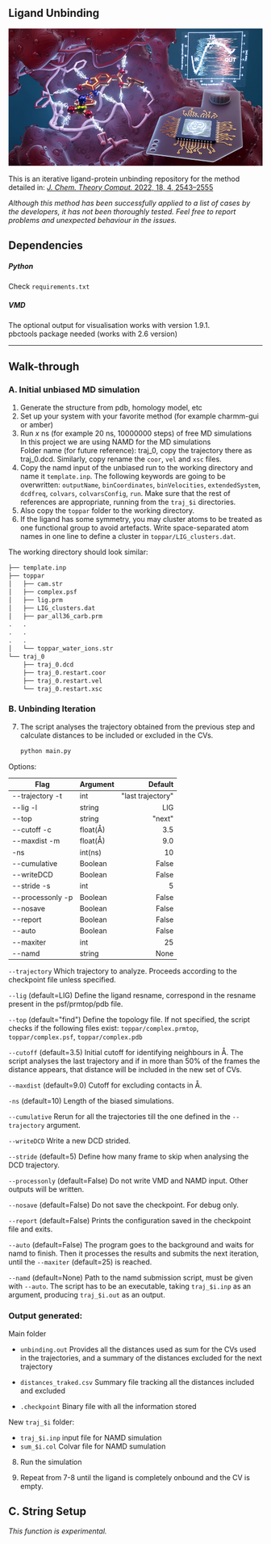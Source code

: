 Ligand Unbinding
--------------------
![cover](banner.jpeg)

This is an iterative ligand-protein unbinding repository
for the method detailed in:
[*J. Chem. Theory Comput.* 2022, 18, 4, 2543–2555](https://pubs.acs.org/doi/full/10.1021/acs.jctc.1c00924)

*Although this method has been successfully applied to a
list of cases by the developers, it has not been thoroughly
tested. Feel free to report problems and unexpected behaviour
in the issues.*

## Dependencies

##### Python
Check `requirements.txt` 

##### VMD
The optional output for visualisation works with version 1.9.1.  
pbctools package needed (works with 2.6 version)  

---

## Walk-through

### A. Initial unbiased MD simulation
1. Generate the structure from pdb, homology model, etc  
2. Set up your system with your favorite method (for example charmm-gui or amber)
3. Run *x* ns (for example 20 ns, 10000000 steps) of free MD simulations  
In this project we are using NAMD for the MD simulations  
Folder name (for future reference): traj_0, copy the trajectory
there as traj_0.dcd. Similarly, copy rename the `coor`, `vel` and `xsc` files.
4. Copy the namd input of the unbiased run to the working directory and name it `template.inp`.
The following keywords are going to be overwritten: `outputName`, `binCoordinates`, `binVelocities`,
`extendedSystem`, `dcdfreq`, `colvars`, `colvarsConfig`, `run`.
Make sure that the rest of references are appropriate, running from the `traj_$i`
directories.
5. Also copy the `toppar` folder to the working directory.
6. If the ligand has some symmetry, you may cluster atoms to be treated as one
functional group to avoid artefacts. Write space-separated atom names in one line
to define a cluster in `toppar/LIG_clusters.dat`.

The working directory should look similar:
```
├── template.inp
├── toppar
│   ├── cam.str
│   ├── complex.psf
│   ├── lig.prm
│   ├── LIG_clusters.dat
│   ├── par_all36_carb.prm
.   .
.   .
.   .
│   └── toppar_water_ions.str
└── traj_0
    ├── traj_0.dcd
    ├── traj_0.restart.coor
    ├── traj_0.restart.vel
    └── traj_0.restart.xsc
```

### B. Unbinding Iteration

7. The script analyses the trajectory obtained from the previous step and calculate distances
to be included or excluded in the CVs.
    ```bash
    python main.py
    ``` 
Options:

| Flag             | Argument |           Default |
|------------------|:---------|------------------:|
| --trajectory  -t | int      | "last trajectory" |
| --lig         -l | string   |               LIG |
| --top            | string   |            "next" |
| --cutoff      -c | float(Å) |               3.5 |
| --maxdist     -m | float(Å) |               9.0 |
| -ns              | int(ns)  |                10 |
| --cumulative     | Boolean  |             False |
| --writeDCD       | Boolean  |             False |
| --stride      -s | int      |                 5 |
| --processonly -p | Boolean  |             False |
| --nosave         | Boolean  |             False |
| --report         | Boolean  |             False |
| --auto           | Boolean  |             False |
| --maxiter        | int      |                25 |
| --namd           | string   |              None |

`--trajectory`
Which trajectory to analyze. Proceeds according to the checkpoint file unless specified.

`--lig` (default=LIG)
Define the ligand resname, correspond in the resname present in the psf/prmtop/pdb file.

`--top` (default="find")
Define the topology file. If not specified, the script checks if the following files exist:
`toppar/complex.prmtop`, `toppar/complex.psf`, `toppar/complex.pdb`

`--cutoff` (default=3.5)
Initial cutoff for identifying neighbours in Å. The script analyses the last trajectory and
if in more than 50% of the frames the distance appears, that distance will be included in
the new set of CVs.

`--maxdist` (default=9.0)
Cutoff for excluding contacts in Å.

`-ns` (default=10)
Length of the biased simulations.

`--cumulative` 
Rerun for all the trajectories till the one defined in the `--trajectory` argument.

`--writeDCD`
Write a new DCD strided.

`--stride` (default=5)
Define how many frame to skip when analysing the DCD trajectory.

`--processonly` (default=False)
Do not write VMD and NAMD input. Other outputs will be written.

`--nosave` (default=False)
Do not save the checkpoint. For debug only.

`--report` (default=False)
Prints the configuration saved in the checkpoint file and exits.

`--auto` (default=False)
The program goes to the background and waits for namd to finish. Then it 
processes the results and submits the next iteration, until the `--maxiter`
(default=25) is reached.

`--namd` (default=None)
Path to the namd submission script, must be given with `--auto`. The script has to be an executable,
taking `traj_$i.inp` as an argument, producing `traj_$i.out` as an output.

### Output generated:
Main folder
- `unbinding.out`
    Provides all the distances used as sum for the CVs used in the trajectories, and a summary
    of the distances excluded for the next trajectory
    
- `distances_traked.csv`
    Summary file tracking all the distances included and excluded

- `.checkpoint`
    Binary file with all the information stored
    
New `traj_$i` folder:
- `traj_$i.inp` input file for NAMD simulation
- `sum_$i.col` Colvar file for NAMD sumulation  
 
8. Run the simulation
  
9. Repeat from 7-8 until the ligand is completely onbound and the CV is empty.  

## C. String Setup

[//]: # (The option `-step string` attempts to create colvar files)

[//]: # (for a subsequent finite temperature string calculation.)
*This function is experimental.*